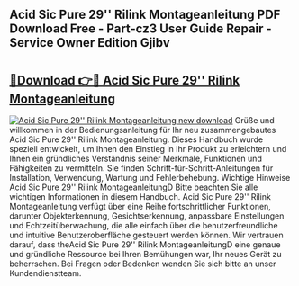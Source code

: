 ## Acid Sic Pure 29'' Rilink Montageanleitung PDF Download Free - Part-cz3 User Guide Repair - Service Owner Edition Gjibv

# <h2><a href="http://df7bpof.blite.top/?on=Acid+Sic+Pure+29%27%27+Rilink+Montageanleitung">🔗Download 👉🔴 Acid Sic Pure 29'' Rilink Montageanleitung</a></h2>

[![Acid Sic Pure 29'' Rilink Montageanleitung new download](https://i.imgur.com/lujVjoI.png)](http://df7bpof.blite.top/?on=Acid+Sic+Pure+29%27%27+Rilink+Montageanleitung)
Grüße und willkommen in der Bedienungsanleitung für Ihr neu zusammengebautes Acid Sic Pure 29'' Rilink Montageanleitung. Dieses Handbuch wurde speziell entwickelt, um Ihnen den Einstieg in Ihr Produkt zu erleichtern und Ihnen ein gründliches Verständnis seiner Merkmale, Funktionen und Fähigkeiten zu vermitteln. Sie finden Schritt-für-Schritt-Anleitungen für Installation, Verwendung, Wartung und Fehlerbehebung. Wichtige Hinweise Acid Sic Pure 29'' Rilink MontageanleitungD Bitte beachten Sie alle wichtigen Informationen in diesem Handbuch. Acid Sic Pure 29'' Rilink Montageanleitung verfügt über eine Reihe fortschrittlicher Funktionen, darunter Objekterkennung, Gesichtserkennung, anpassbare Einstellungen und Echtzeitüberwachung, die alle einfach über die benutzerfreundliche und intuitive Benutzeroberfläche gesteuert werden können. Wir vertrauen darauf, dass theAcid Sic Pure 29'' Rilink MontageanleitungD eine genaue und gründliche Ressource bei Ihren Bemühungen war, Ihr neues Gerät zu beherrschen. Bei Fragen oder Bedenken wenden Sie sich bitte an unser Kundendienstteam.
